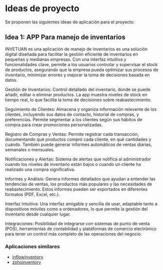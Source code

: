 # Ideas de proyecto

Se proponen las siguientes ideas de aplicación para el proyecto:

## Idea 1: APP Para manejo de inventarios 


INVETUAN es una aplicación de manejo de inventarios es una solución digital diseñada para facilitar
la gestión eficiente de inventarios en pequeñas y medianas empresas. Con una interfaz intuitiva y funcionalidades clave, 
permite a los usuarios controlar y supervisar el stock de productos, asegurando que la empresa pueda optimizar sus
procesos de inventario, minimizar errores y mejorar la toma de decisiones basada en datos.

Gestión de Inventarios: Control detallado del inventario, donde se puede añadir, editar o eliminar productos. La app muestra niveles de stock en tiempo real, 
lo que facilita la toma de decisiones sobre reabastecimiento.

Seguimiento de Clientes: Almacena y organiza información relevante de los clientes, incluyendo sus datos de contacto, historial de compras, y preferencias. 
Permite segmentar a los clientes según sus hábitos de compra para crear promociones personalizadas.

Registro de Compras y Ventas: Permite registrar cada transacción, documentando qué productos compró cada cliente, en qué cantidades y cuándo. También puede 
generar informes automáticos de ventas diarias, semanales o mensuales.

Notificaciones y Alertas: Sistema de alertas que notifica al administrador cuando los niveles de inventario están bajos o cuando un cliente ha realizado una 
compra significativa.

Informes y Análisis: Genera informes detallados que ayudan a entender las tendencias de ventas, los productos más populares y las necesidades de reabastecimiento.
Estos informes pueden ser exportados en diferentes formatos (PDF, Excel, etc.).

Interfaz Intuitiva: Una interfaz amigable y sencilla de usar, adaptable tanto a dispositivos móviles como a ordenadores, lo que permite la gestión del inventario desde
cualquier lugar.

Integraciones: Posibilidad de integrarse con sistemas de punto de venta (POS), herramientas de contabilidad y plataformas de comercio electrónico para tener un control 
más completo de las operaciones del negocio.

### Aplicaciones similares

- [inflowinventory](https://www.inflowinventory.com/)
- [zohoinventory](https://www.zoho.com/inventory/)


